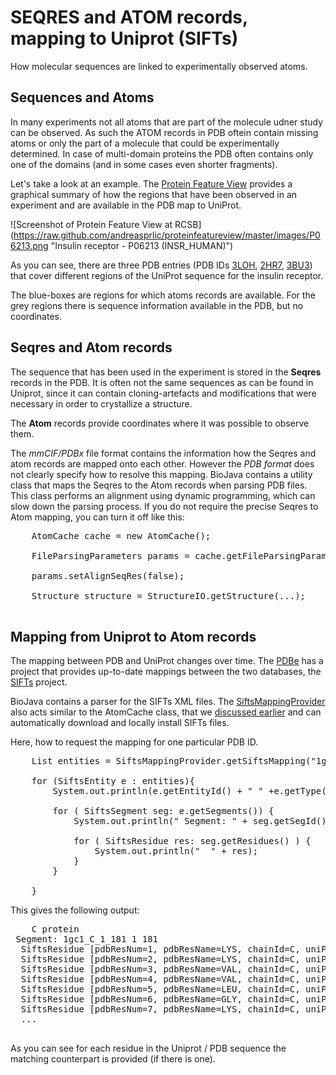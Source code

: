SEQRES and ATOM records, mapping to Uniprot (SIFTs)
===================================================

How molecular sequences are linked to experimentally observed atoms.

## Sequences and Atoms

In many experiments not all atoms that are part of the molecule udner study can be observed. As such the ATOM records in PDB oftein contain missing atoms or only the part of a molecule that could be experimentally determined. In case of multi-domain proteins the PDB often contains only one of the domains (and in some cases even shorter fragments).

Let's take a look at an example. The [Protein Feature View](https://github.com/andreasprlic/proteinfeatureview) provides a graphical summary of how the regions that have been observed in an experiment and are available in the PDB map to UniProt.

![Screenshot of Protein Feature View at RCSB]
(https://raw.github.com/andreasprlic/proteinfeatureview/master/images/P06213.png "Insulin receptor - P06213 (INSR_HUMAN)")

As you can see, there are three PDB entries (PDB IDs [3LOH](http://www.rcsb.org/pdb/explore.do?structureId=3LOH), [2HR7](http://www.rcsb.org/pdb/explore.do?structureId=2RH7), [3BU3](http://www.rcsb.org/pdb/explore.do?structureId=3BU3)) that cover different regions of the UniProt sequence for the insulin receptor.

The blue-boxes are regions for which atoms records are available. For the grey regions there is sequence information available in the PDB, but no coordinates.

## Seqres and Atom records

The sequence that has been used in the experiment is stored in the **Seqres** records in the PDB. It is often not the same sequences as can be found in Uniprot, since it can contain cloning-artefacts and modifications that were necessary in order to crystallize a structure.

The **Atom** records provide coordinates where it was possible to observe them.

The *mmCIF/PDBx* file format contains the information how the Seqres and atom records are mapped onto each other. However the *PDB format* does not clearly specify how to resolve this mapping. BioJava contains a utility class that maps the Seqres to the Atom records when parsing PDB files. This class performs an alignment using dynamic programming, which can slow down the parsing process. If you do not require the precise Seqres to Atom mapping, you can turn it off like this:

<pre>
    AtomCache cache = new AtomCache();
            
    FileParsingParameters params = cache.getFileParsingParams();
            
    params.setAlignSeqRes(false);
            
    Structure structure = StructureIO.getStructure(...);
            
</pre>

## Mapping from Uniprot to Atom records 

The mapping between PDB and UniProt changes over time. The [PDBe](http://www.pdbe.org) has a project that provides up-to-date mappings between the two databases, the [SIFTs](http://www.ebi.ac.uk/pdbe/docs/sifts/) project. 

BioJava contains a parser for the SIFTs XML files. The [SiftsMappingProvider](http://www.biojava.org/docs/api/org/biojava/bio/structure/io/sifts/SiftsMappingProvider.html) also acts similar to the AtomCache class, that we [discussed earlier](caching.md) and can automatically download and locally install SIFTs files.

Here, how to request the mapping for one particular PDB ID.

<pre>
    List<SiftsEntity> entities = SiftsMappingProvider.getSiftsMapping("1gc1");
            
    for (SiftsEntity e : entities){
        System.out.println(e.getEntityId() + " " +e.getType());
        
        for ( SiftsSegment seg: e.getSegments()) {
            System.out.println(" Segment: " + seg.getSegId() + " " + seg.getStart() + " " + seg.getEnd()) ;
            
            for ( SiftsResidue res: seg.getResidues() ) {
                System.out.println("  " + res);
            }
        }
        
    }
</pre>

This gives the following output:

<pre>
    C protein
 Segment: 1gc1_C_1_181 1 181
  SiftsResidue [pdbResNum=1, pdbResName=LYS, chainId=C, uniProtResName=K, uniProtPos=26, naturalPos=1, seqResName=LYS, pdbId=1gc1, uniProtAccessionId=P01730, notObserved=false]
  SiftsResidue [pdbResNum=2, pdbResName=LYS, chainId=C, uniProtResName=K, uniProtPos=27, naturalPos=2, seqResName=LYS, pdbId=1gc1, uniProtAccessionId=P01730, notObserved=false]
  SiftsResidue [pdbResNum=3, pdbResName=VAL, chainId=C, uniProtResName=V, uniProtPos=28, naturalPos=3, seqResName=VAL, pdbId=1gc1, uniProtAccessionId=P01730, notObserved=false]
  SiftsResidue [pdbResNum=4, pdbResName=VAL, chainId=C, uniProtResName=V, uniProtPos=29, naturalPos=4, seqResName=VAL, pdbId=1gc1, uniProtAccessionId=P01730, notObserved=false]
  SiftsResidue [pdbResNum=5, pdbResName=LEU, chainId=C, uniProtResName=L, uniProtPos=30, naturalPos=5, seqResName=LEU, pdbId=1gc1, uniProtAccessionId=P01730, notObserved=false]
  SiftsResidue [pdbResNum=6, pdbResName=GLY, chainId=C, uniProtResName=G, uniProtPos=31, naturalPos=6, seqResName=GLY, pdbId=1gc1, uniProtAccessionId=P01730, notObserved=false]
  SiftsResidue [pdbResNum=7, pdbResName=LYS, chainId=C, uniProtResName=K, uniProtPos=32, naturalPos=7, seqResName=LYS, pdbId=1gc1, uniProtAccessionId=P01730, notObserved=false]
  ...
 </pre>   

 As you can see for each residue in the Uniprot / PDB sequence the matching counterpart is provided (if there is one).


